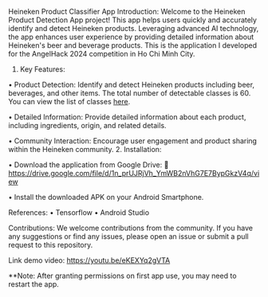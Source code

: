 Heineken Product Classifier App
Introduction:
Welcome to the Heineken Product Detection App project! This app helps users quickly and accurately identify and detect Heineken products. Leveraging advanced AI technology, the app enhances user experience by providing detailed information about Heineken's beer and beverage products.
This is the application I developed for the AngelHack 2024 competition in Ho Chi Minh City.
1. Key Features:
   
•	Product Detection: Identify and detect Heineken products including beer, beverages, and other items. The total number of detectable classes is 60. You can view the list of classes [here](label.txt).

•	Detailed Information: Provide detailed information about each product, including ingredients, origin, and related details.

•	Community Interaction: Encourage user engagement and product sharing within the Heineken community.
2.	Installation:

•	Download the application from Google Drive:
	https://drive.google.com/file/d/1n_prUJRjVh_YmWB2nVhG7E7BypGkzV4q/view

•	Install the downloaded APK on your Android Smartphone.

References:
•	Tensorflow
•	Android Studio

Contributions:
We welcome contributions from the community. If you have any suggestions or find any issues, please open an issue or submit a pull request to this repository.

Link demo video:
https://youtu.be/eKEXYq2gVTA

**Note: After granting permissions on first app use, you may need to restart the app.
